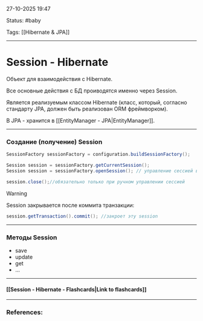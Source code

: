 
27-10-2025 19:47

Status: #baby 

Tags: [[Hibernate & JPA]]

---
# Session - Hibernate

Объект для взаимодействия с Hibernate.

Все основные действия с БД проиводятся именно через Session.

Является реализуемым классом Hibernate (класс, который, согласно стандарту JPA, должен быть реализован ORM фреймворком). 

В JPA - хранится в [[EntityManager - JPA|EntityManager]].

---
### Создание (получение) Session

```java
SessionFactory sessionFactory = configuration.buildSessionFactory();

Session session = sessionFactory.getCurrentSession();
Session session = sessionFactory.openSession(); // управление сессией вручную - он не закрывается апосле коммита транзакции

session.close();//обязательно только при ручном управлении сессией
```

> [!warning]
> Session закрывается после коммита транзакции:
> ```java
> session.getTransaction().commit(); //закроет эту session
> ```

---
### Методы Session

- save
- update
- get
- ...



----
#### [[Session - Hibernate - Flashcards|Link to flashcards]]



---
### References:

